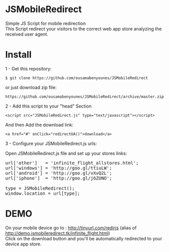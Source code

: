 JSMobileRedirect
================

Simple JS Script for mobile redirection  
This Script redirect your visitors to the correct web app store analyzing the received user agent.  

Install
================

1 - Get this repository:

    $ git clone https://github.com/ousamabenyounes/JSMobileRedirect

or just download zip file: 

    https://github.com/ousamabenyounes/JSMobileRedirect/archive/master.zip


2 - Add this script to your "head" Section

    <script src="JSMobileRedirect.js" type="text/javascript"></script>

And then Add the download link:
    
    <a href="#" onClick="redirectUA()">download</a>

3 - Configure your JSMobileRedirect.js urls:

Open JSMobileRedirect.js file and set up your stores links:

<pre>url['other']   = 'infinite_flight_allstores.html';
url['windows'] = 'http://goo.gl/ttiuLW';
url['android'] = 'http://goo.gl/vXvQ2L';
url['iphone']  = 'http://goo.gl/j6ZUNO';

type = JSMobileRedirect();
window.location = url[type]; 
</pre>


DEMO
================

On your mobile device go to : http://tinyurl.com/redirjs (alias of http://demo.jsmobileredirect.tk/infinite_flight.html)  
Click on the download button and you'll be automatically redirected to your device app store.  
